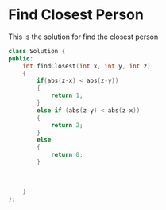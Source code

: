# Find Closest Person

This is the solution for find the closest person 

```cpp
class Solution {
public:
    int findClosest(int x, int y, int z) 
    {
        if(abs(z-x) < abs(z-y))
        {
            return 1;
        }
        else if (abs(z-y) < abs(z-x))
        {
            return 2;
        }
        else
        {
            return 0;
        }
        

        
    }
};
```